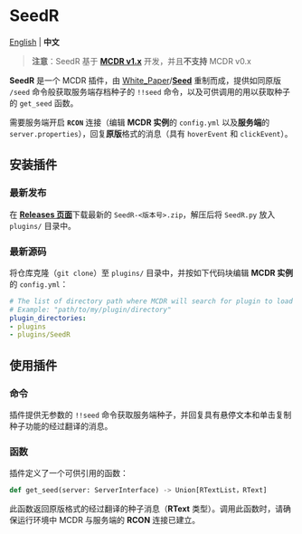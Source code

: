 # SeedR

[English](README.md) | **中文**

> **注意**：SeedR 基于 [**MCDR v1.x**](https://github.com/Fallen-Breath/MCDReforged) 开发，并且**不支持** MCDR v0.x

**SeedR** 是一个 MCDR 插件，由 [White_Paper](https://github.com/AngelicaRoot)/[**Seed**](https://github.com/MCDReforged/Seed) 重制而成，提供如同原版 `/seed` 命令般获取服务端存档种子的 `!!seed` 命令，以及可供调用的用以获取种子的 `get_seed` 函数。

需要服务端开启 **`RCON`** 连接（编辑 **MCDR 实例**的 `config.yml` 以及**服务端**的 `server.properties`），回复**原版**格式的消息（具有 `hoverEvent` 和 `clickEvent`）。

## 安装插件

### 最新发布

在 [**Releases 页面**](https://github.com/Van-Involution/SeedR/releases)下载最新的 `SeedR-<版本号>.zip`，解压后将 `SeedR.py` 放入 `plugins/` 目录中。

### 最新源码

将仓库克隆（`git clone`）至 `plugins/` 目录中，并按如下代码块编辑 **MCDR 实例**的 `config.yml`：

```YAML
# The list of directory path where MCDR will search for plugin to load
# Example: "path/to/my/plugin/directory"
plugin_directories:
- plugins
- plugins/SeedR
```

## 使用插件

### 命令

插件提供无参数的 `!!seed` 命令获取服务端种子，并回复具有悬停文本和单击复制种子功能的经过翻译的消息。

### 函数

插件定义了一个可供引用的函数：

```Python
def get_seed(server: ServerInterface) -> Union[RTextList，RText]
```

此函数返回原版格式的经过翻译的种子消息（**RText** 类型）。调用此函数时，请确保运行环境中 MCDR 与服务端的 **RCON** 连接已建立。
